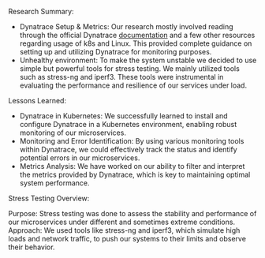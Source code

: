 Research Summary:

  - Dynatrace Setup & Metrics: Our research mostly involved reading through the official Dynatrace [documentation](https://docs.dynatrace.com/docs) and a few other resources regarding usage of k8s and Linux. This provided complete guidance on setting up and utilizing Dynatrace for monitoring purposes.
  - Unhealthy environment: To make the system unstable we decided to use simple but powerful tools for stress testing. We mainly utilized tools such as stress-ng and iperf3. These tools were instrumental in evaluating the performance and resilience of our services under load.

Lessons Learned:

  - Dynatrace in Kubernetes: We successfully learned to install and configure Dynatrace in a Kubernetes environment, enabling robust monitoring of our microservices.
  - Monitoring and Error Identification: By using various monitoring tools within Dynatrace, we could effectively track the status and identify potential errors in our microservices.
  - Metrics Analysis: We have worked on our ability to filter and interpret the metrics provided by Dynatrace, which is key to maintaining optimal system performance.

Stress Testing Overview:

Purpose: Stress testing was done to assess the stability and performance of our microservices under different and sometimes extreme conditions.
Approach: We used tools like stress-ng and iperf3, which simulate high loads and network traffic, to push our systems to their limits and observe their behavior.
